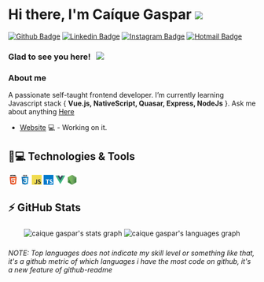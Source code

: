 # Hi there, I'm Caíque Gaspar <img height="30" src="https://media.giphy.com/media/hvRJCLFzcasrR4ia7z/giphy.gif">

[![Github Badge](https://img.shields.io/badge/-Github-000?style=flat-square&logo=Github&logoColor=white&link=https://github.com/caiquegaspar)](https://github.com/caiquegaspar)
[![Linkedin Badge](https://img.shields.io/badge/-LinkedIn-blue?style=flat-square&logo=Linkedin&logoColor=white&link=https://www.linkedin.com/in/caiquegaspar/)](https://www.linkedin.com/in/caiquegaspar/)
[![Instagram Badge](https://img.shields.io/badge/-Instagram-purple?style=flat-square&logo=instagram&logoColor=white&link=https://instagram.com/caiquegaspar)](https://instagram.com/caiquegaspar)
[![Hotmail Badge](https://img.shields.io/badge/-Hotmail-0078D4?style=flat-square&logo=microsoft-outlook&logoColor=white&link=mailto:caiqsgaspar@hotmail.com)](mailto:caiqsgaspar@hotmail.com)

### Glad to see you here! &nbsp; ![](https://visitor-badge.glitch.me/badge?page_id=caiquegaspar.CaiqueGaspar)

### About me

A passionate self-taught frontend developer. I’m currently learning Javascript stack { **Vue.js, NativeScript, Quasar, Express, NodeJs** }. Ask me about anything [Here](https://github.com/caiquegaspar/CaiqueGaspar/issues)

- [Website](https://caiquegaspar.pages.dev/) 💻 - Working on it.

## 🚀💻 Technologies & Tools

<code><img height="20" src="https://raw.githubusercontent.com/github/explore/80688e429a7d4ef2fca1e82350fe8e3517d3494d/topics/html/html.png"></code>
<code><img height="20" src="https://raw.githubusercontent.com/github/explore/80688e429a7d4ef2fca1e82350fe8e3517d3494d/topics/css/css.png"></code>
<code><img height="20" src="https://raw.githubusercontent.com/github/explore/80688e429a7d4ef2fca1e82350fe8e3517d3494d/topics/javascript/javascript.png"></code>
<code><img height="20" src="https://raw.githubusercontent.com/github/explore/80688e429a7d4ef2fca1e82350fe8e3517d3494d/topics/typescript/typescript.png"></code>
<code><img height="20" src="https://raw.githubusercontent.com/github/explore/80688e429a7d4ef2fca1e82350fe8e3517d3494d/topics/vue/vue.png"></code>
<code><img height="20" src="https://raw.githubusercontent.com/github/explore/80688e429a7d4ef2fca1e82350fe8e3517d3494d/topics/nodejs/nodejs.png"></code>

## ⚡ GitHub Stats

###

<div align="center">
  <img 
     src="https://github-readme-stats.vercel.app/api?hide_title=false&hide_rank=false&show_icons=true&include_all_commits=true&count_private=true&disable_animations=false&theme=dracula&locale=en&hide_border=false&username=caiquegaspar" 
     height="150" 
     alt="caique gaspar's stats graph"  
   />
  <img 
     src="https://github-readme-stats.vercel.app/api/top-langs?locale=en&hide_title=false&layout=compact&card_width=320&langs_count=5&theme=dracula&hide_border=false&username=caiquegaspar" 
     height="150" 
     alt="caique gaspar's languages graph"  
   />
</div>

###

<i>NOTE: Top languages does not indicate my skill level or something like that, it's a github metric of which languages i have the most code on github, it's a new feature of github-readme</i>
